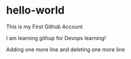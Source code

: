 # hello-world
This is my First Github Account

I am learning githup for Devops learning!



Adding one more line and deleting one more line 
